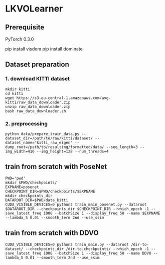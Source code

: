 # LKVOLearner

## Prerequisite
PyTorch 0.3.0

pip install visdom
pip install dominate



## Dataset preparation
### 1. download KITTI dataset
```
mkdir kitti
cd kitti
wget https://s3.eu-central-1.amazonaws.com/avg-kitti/raw_data_downloader.zip
unzip raw_data_downloader.zip
bash raw_data_downloader.sh
```

### 2. preprocessing
```
python data/prepare_train_data.py --dataset_dir=/path/to/raw/kitti/dataset/ --dataset_name='kitti_raw_eigen' --dump_root=/path/to/resulting/formatted/data/ --seq_length=3 --img_width=416 --img_height=128 --num_threads=4
```

## train from scratch with PoseNet
```
PWD='pwd'
mkdir $PWD/checkpoints/
EXPNAME=posenet
CHECKPOINT_DIR=$PWD/checkpoints/$EXPNAME
mkdir checkpoints_dir
DATAROOT_DIR=$PWD/data_kitti
CUDA_VISIBLE_DEVICES=0 python3 train_main_posenet.py --dataroot $DATAROOT_DIR --checkpoints_dir $CHECKPOINT_DIR --which_epoch -1 --save_latest_freq 1000 --batchSize 1 --display_freq 50 --name $EXPNAME --lambda_S 0.01 --smooth_term 2nd --use_ssim
```
## train from scratch with DDVO
```
CUDA_VISIBLE_DEVICES=0 python3 train_main.py --dataroot /dir-to-dataset/ --checkpoints_dir /dir-to-checkpoints/ --which_epoch -1 --save_latest_freq 1000 --batchSize 1 --display_freq 50 --name DDVO --lambda_S 0.01 --smooth_term 2nd --use_ssim
```
